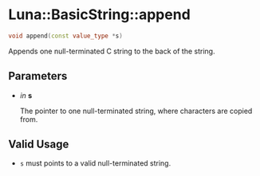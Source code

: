 # Luna::BasicString::append

```c++
void append(const value_type *s)
```

Appends one null-terminated C string to the back of the string. 



## Parameters
* *in* **s**

    The pointer to one null-terminated string, where characters are copied from. 

## Valid Usage
* `s` must points to a valid null-terminated string. 

